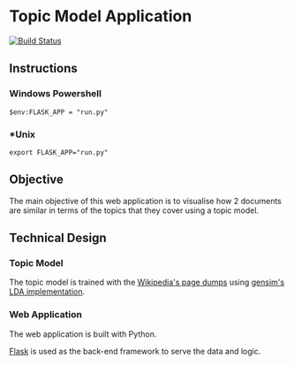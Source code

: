 # Topic Model Application

[![Build Status](https://travis-ci.com/kylase/cs-topic-app.svg?token=uVsTSLyLLpWLUJnmWAEA&branch=master)](https://travis-ci.com/kylase/cs-topic-app)

## Instructions

### Windows Powershell

`$env:FLASK_APP = "run.py"`

### *Unix

`export FLASK_APP="run.py"`

## Objective 

The main objective of this web application is to visualise how 2 documents are similar in terms of the topics that they cover using a topic model.

## Technical Design

### Topic Model

The topic model is trained with the [Wikipedia's page dumps](https://dumps.wikimedia.org/enwiki/20180520/) using [gensim's LDA implementation](https://radimrehurek.com/gensim/models/ldamodel.html).

### Web Application

The web application is built with Python. 

[Flask](http://flask.pocoo.org/) is used as the back-end framework to serve the data and logic. 